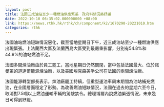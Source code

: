 ```yaml
---
layout: post
title: 法國三成油站至少一種燃油供應緊張　政府料情況將紓緩
date: 2022-10-10 06:35:02.000000000 +08:00
link: https://news.rthk.hk/rthk/ch/component/k2/1670290-20221010.htm
categories: rthk
---
```


法國油站燃油短缺情況惡化，截至當地星期日下午，近三成油站至少一種燃油供應出現緊張。上法蘭西大區及法蘭西島大區受到最嚴重影響，分別有54.8%和44.9%的油站燃油不足。

法國多間煉油廠由於員工罷工，當地星期日仍然關閉，當中包括法國最大、位於諾曼第的道達爾能源煉油廠，以及美國埃克森美孚公司在法國的兩間煉油廠。

法國能源轉型部長表示，煉油廠罷工持續，但重型運油車周末期間為油站補充燃油，在全國層面穩定了形勢。為改善燃油短缺情況，法國在過去的星期六至今日，取消對7.5噸以上燃油運輸車輛的駕駛禁令。總理博爾內說燃油緊張情況，未來幾日可得到紓緩。
